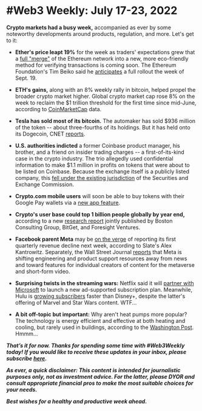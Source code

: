 # #Web3 Weekly: July 17-23, 2022

**Crypto markets had a busy week,** accompanied as ever by some noteworthy developments around products, regulation, and more. Let's get to it:

- **Ether's price leapt 19%** for the week as traders' expectations grew that a [full "merge"](https://www.coindesk.com/tech/2022/07/15/ethereums-merge-projected-for-september-according-to-soft-timeline/) of the Ethereum network into a new, more eco-friendly method for verifying transactions is coming soon. The Ethereum Foundation's Tim Beiko said he [anticipates](https://www.coindesk.com/tech/2022/07/15/ethereums-merge-projected-for-september-according-to-soft-timeline/) a full rollout the week of Sept. 19.

- **ETH's gains,** along with an 8% weekly rally in bitcoin, helped propel the broader crypto market higher. Global crypto market cap rose 8% on the week to reclaim the $1 trillion threshold for the first time since mid-June, according to [CoinMarketCap](https://coinmarketcap.com/charts/) data.

- **Tesla has sold most of its bitcoin.** The automaker has sold $936 million of the token -- about three-fourths of its holdings. But it has held onto its Dogecoin, CNET [reports](https://www.cnet.com/personal-finance/tesla-sold-936m-of-bitcoin-kept-its-dogecoin-reserves/).

- **U.S. authorities indicted** a former Coinbase product manager, his brother, and a friend on insider trading charges -- a first-of-its-kind case in the crypto industry. The trio allegedly used confidential information to make $1.1 million in profits on tokens that were about to be listed on Coinbase. Because the exchange itself is a publicly listed company, this [fell under the existing jurisdiction](https://www.forbes.com/sites/jonathanponciano/2022/07/21/ex-coinbase-manager-two-others-indicted-in-alleged-11-million-crypto-insider-trading-scheme/) of the Securities and Exchange Commission.

- **Crypto.com mobile users** will soon be able to buy tokens with their Google Pay wallets via a [new app feature](https://bitcoinist.com/google-pay-to-allow-customers-to-buy-crypto/).

- **Crypto's user base could top 1 billion people globally by year end,** according to a new [research report](https://github.com/Foresight-Ventures/Research/blob/main/What%20Does%20the%20Future%20Hold%20for%20Crypto%20Exchanges_Eng_Jul%202022.pdf) jointly published by Boston Consulting Group, BitGet, and Foresight Ventures.

- **Facebook parent Meta** may be [on the verge](https://slate.com/technology/2022/07/facebook-earnings-q2-revenue-slowdown.html) of reporting its first quarterly revenue decline next week, according to Slate's Alex Kantrowitz. Separately, the Wall Street Journal [reports](https://www.wsj.com/articles/facebook-shifts-resources-from-news-tab-and-bulletin-to-focus-on-creator-economy-11658250433?st=hkj0el6qvldml7a) that Meta is shifting engineering and product support resources away from news and toward features for individual creators of content for the metaverse and short-form video.

- **Surprising twists in the streaming wars:** Netflix said it will [partner with Microsoft](https://www.cnbc.com/2022/07/13/netflix-partners-with-microsoft-on-ad-supported-subscription-plan.html) to launch a new ad-supported subscription plan. Meanwhile, Hulu is [growing subscribers](https://www.wsj.com/articles/hulu-walt-disney-company-streaming-11658073114?mod=hp_lead_pos4) faster than Disney+, despite the latter's offering of Marvel and Star Wars content. WTF...

- **A bit off-topic but important:** Why aren't heat pumps more popular? The technology is energy efficient and effective at both heating and cooling, but rarely used in buildings, according to the [Washington Post](https://www.washingtonpost.com/technology/2022/07/21/europe-heat-wave-heat-pump/). Hmmm...

_**That’s it for now. Thanks for spending some time with #Web3Weekly today! If you would like to receive these updates in your inbox, please subscribe [here](https://w3w.news).**_

_**As ever, a quick disclaimer: This content is intended for journalistic purposes only, not as investment advice. For the latter, please DYOR and consult appropriate financial pros to make the most suitable choices for your needs.**_

_**Best wishes for a healthy and productive week ahead.**_  
